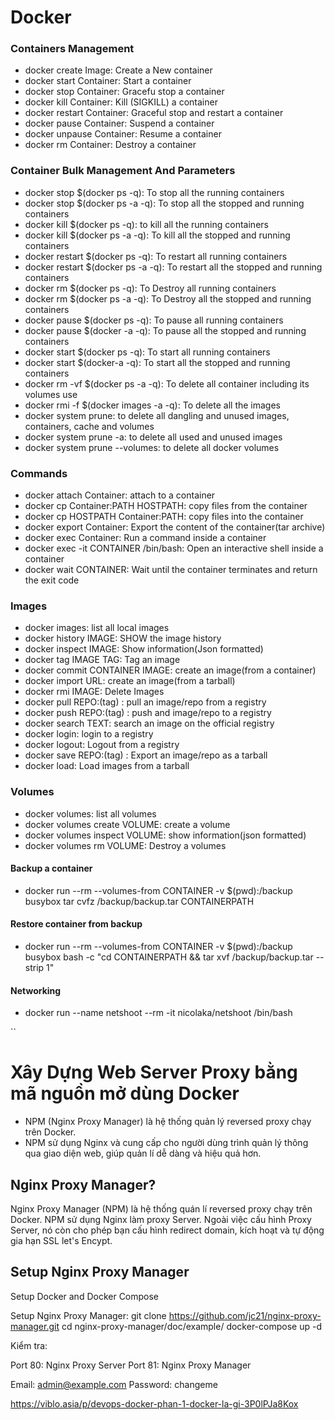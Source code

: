 # Docker
### Containers Management

- docker create Image: Create a New container
- docker start Container: Start a container
- docker stop Container: Gracefu stop a container
- docker kill Container: Kill (SIGKILL) a container
- docker restart Container: Graceful stop and restart a container
- docker pause Container: Suspend a container
- docker unpause Container: Resume a container
- docker rm Container: Destroy a container


### Container Bulk Management And Parameters

- docker stop $(docker ps -q): To stop all the running containers
- docker stop $(docker ps -a -q): To stop all the stopped and running containers
- docker kill $(docker ps -q): to kill all the running containers
- docker kill $(docker ps -a -q): To kill all the stopped and running containers
- docker restart $(docker ps -q): To restart all running containers
- docker restart $(docker ps -a -q): To restart all the stopped and running containers
- docker rm $(docker ps -q): To Destroy all running containers
- docker rm $(docker ps -a -q): To Destroy all the stopped and running containers
- docker pause $(docker ps -q): To pause all running containers
- docker pause $(docker -a -q): To pause all the stopped and running containers
- docker start $(docker ps -q): To start all running containers
- docker start $(docker-a -q): To start all the stopped and running containers
- docker rm -vf $(docker ps -a -q): To delete all container including its volumes use
- docker rmi -f $(docker images -a -q): To delete all the images
- docker system prune: to delete all dangling and unused images, containers, cache and volumes
- docker system prune -a: to delete all used and unused images
- docker system prune --volumes: to delete all docker volumes

### Commands

- docker attach Container: attach to a container
- docker cp Container:PATH HOSTPATH: copy files from the container
- docker cp HOSTPATH Container:PATH: copy files into the container
- docker export Container: Export the content of the container(tar archive)
- docker exec Container: Run a command inside a container
- docker exec -it CONTAINER /bin/bash: Open an interactive shell inside a container
- docker wait CONTAINER: Wait until the container terminates and return the exit code

### Images

- docker images: list all local images
- docker history IMAGE: SHOW the image history
- docker inspect IMAGE: Show information(Json formatted)
- docker tag IMAGE TAG: Tag an image
- docker commit CONTAINER IMAGE: create an image(from a container)
- docker import URL: create an image(from a tarball)
- docker rmi IMAGE: Delete Images
- docker pull REPO:(tag) : pull an image/repo from a registry
- docker push REPO:(tag) : push and image/repo to a registry
- docker search TEXT: search an image on the official registry
- docker login: login to a registry
- docker logout:  Logout from a registry
- docker save REPO:(tag) : Export an image/repo as a tarball
- docker load: Load images from a tarball

### Volumes

- docker volumes: list all volumes
- docker volumes create VOLUME: create a volume
- docker volumes inspect VOLUME: show information(json formatted)
- docker volumes rm VOLUME: Destroy a volumes


#### Backup a container

- docker run --rm --volumes-from CONTAINER -v $(pwd):/backup busybox tar cvfz /backup/backup.tar CONTAINERPATH

#### Restore container from backup

- docker run --rm --volumes-from CONTAINER -v $(pwd):/backup busybox bash -c "cd CONTAINERPATH && tar xvf /backup/backup.tar --strip 1"

#### Networking

- docker run --name netshoot --rm -it nicolaka/netshoot /bin/bash

``

# Xây Dựng Web Server Proxy bằng mã nguồn mở dùng Docker
- NPM (Nginx Proxy Manager) là hệ thống quản lý reversed proxy chạy trên Docker.
- NPM sử dụng Nginx và cung cấp cho người dùng trình quản lý thông qua giao diện web, giúp quản lí dễ dàng và hiệu quả hơn.

## Nginx Proxy Manager?

Nginx Proxy Manager (NPM) là hệ thống quán lí reversed proxy chạy trên Docker.
NPM sử dụng Nginx làm proxy Server.
Ngoài việc cấu hình Proxy Server, nó còn cho phép bạn cấu hình redirect domain, kích hoạt và tự động gia hạn SSL let's Encypt.

## Setup Nginx Proxy Manager

Setup Docker and Docker Compose

Setup Nginx Proxy Manager:
git clone https://github.com/jc21/nginx-proxy-manager.git
cd nginx-proxy-manager/doc/example/
docker-compose up -d

Kiểm tra:

Port 80: Nginx Proxy Server
Port 81: Nginx Proxy Manager

Email: admin@example.com
Password: changeme

https://viblo.asia/p/devops-docker-phan-1-docker-la-gi-3P0lPJa8Kox
